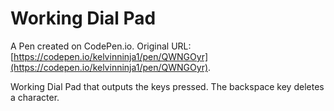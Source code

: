 # Working Dial Pad

A Pen created on CodePen.io. Original URL: [https://codepen.io/kelvinninja1/pen/QWNGOyr](https://codepen.io/kelvinninja1/pen/QWNGOyr).

Working Dial Pad that outputs the keys pressed. The backspace key deletes a character.
